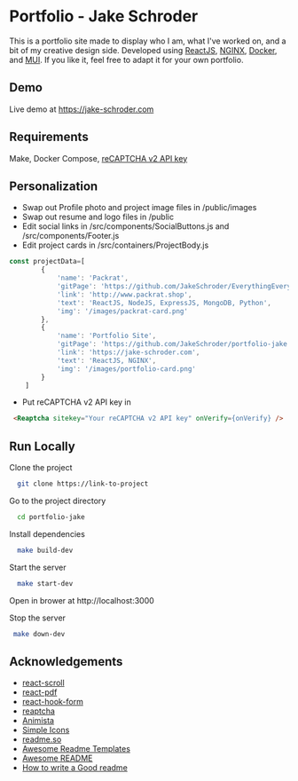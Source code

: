 
# Portfolio - Jake Schroder

This is a portfolio site made to display who I am, what I've worked on, and a bit of my creative 
design side. Developed using [ReactJS](https://reactjs.org/), [NGINX](https://www.nginx.com/), [Docker](https://www.docker.com), and [MUI](https://mui.com/). If you like it, feel free to adapt it 
for your own portfolio.



## Demo

Live demo at https://jake-schroder.com

## Requirements
Make, Docker Compose, [reCAPTCHA v2 API key](https://www.google.com/recaptcha/about/)

## Personalization
 - Swap out Profile photo and project image files in /public/images
 - Swap out resume and logo files in /public
 - Edit social links in /src/components/SocialButtons.js and /src/components/Footer.js
 - Edit project cards in /src/containers/ProjectBody.js
```javascript
const projectData=[
        {
            'name': 'Packrat',
            'gitPage': 'https://github.com/JakeSchroder/EverythingEverywhere',
            'link': 'http://www.packrat.shop',
            'text': 'ReactJS, NodeJS, ExpressJS, MongoDB, Python',
            'img': '/images/packrat-card.png'
        },
        {
            'name': 'Portfolio Site',
            'gitPage': 'https://github.com/JakeSchroder/portfolio-jake',
            'link': 'https://jake-schroder.com',
            'text': 'ReactJS, NGINX',
            'img': '/images/portfolio-card.png'
        }
    ]
```
 - Put reCAPTCHA v2 API key in 
 ```html
  <Reaptcha sitekey="Your reCAPTCHA v2 API key" onVerify={onVerify} />
 ```
## Run Locally

Clone the project

```bash
  git clone https://link-to-project
```

Go to the project directory

```bash
  cd portfolio-jake
```

Install dependencies

```bash
  make build-dev
```

Start the server

```bash
  make start-dev
```

Open in brower at http://localhost:3000

Stop the server

```bash
 make down-dev
```


## Acknowledgements
 - [react-scroll](https://github.com/fisshy/react-scroll)
 - [react-pdf](https://github.com/wojtekmaj/react-pdf)
 - [react-hook-form](https://react-hook-form.com/)
 - [reaptcha](https://github.com/sarneeh/reaptcha)
 - [Animista](https://animista.net/)
 - [Simple Icons](https://simpleicons.org/)
 - [readme.so](https://readme.so/)
 - [Awesome Readme Templates](https://awesomeopensource.com/project/elangosundar/awesome-README-templates)
 - [Awesome README](https://github.com/matiassingers/awesome-readme)
 - [How to write a Good readme](https://bulldogjob.com/news/449-how-to-write-a-good-readme-for-your-github-project)

